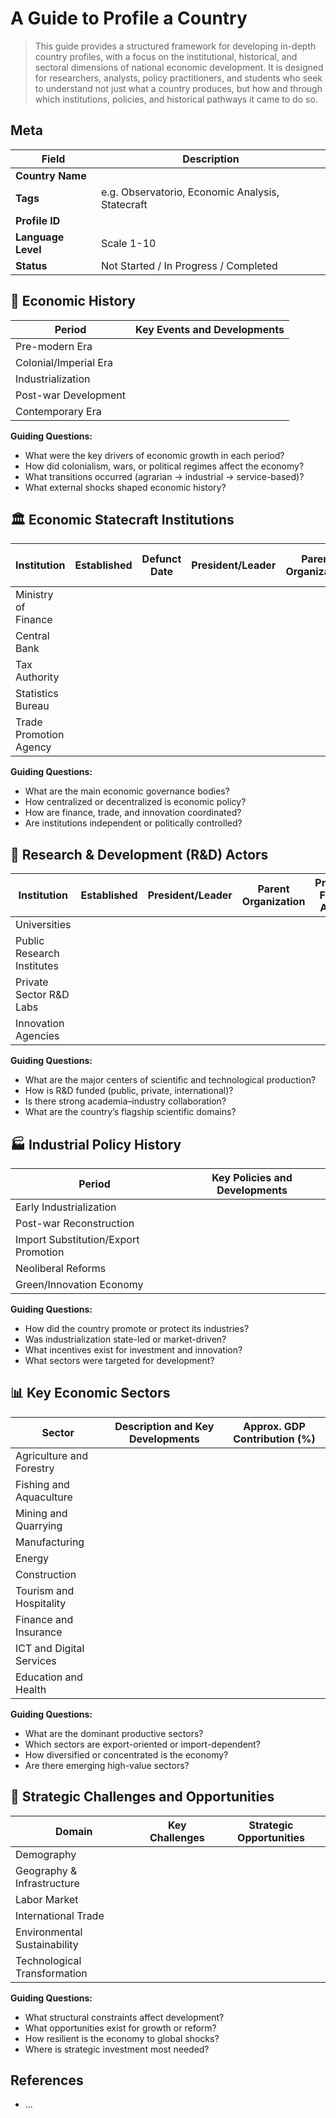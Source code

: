 # A Guide to Profile a Country

> This guide provides a structured framework for developing in-depth country profiles, with a focus on the institutional, historical, and sectoral dimensions of national economic development. It is designed for researchers, analysts, policy practitioners, and students who seek to understand not just what a country produces, but how and through which institutions, policies, and historical pathways it came to do so.

## Meta

| Field              | Description                                      |
| ------------------ | ------------------------------------------------ |
| **Country Name**   |                                                  |
| **Tags**           | e.g. Observatorio, Economic Analysis, Statecraft |
| **Profile ID**     |                                                  |
| **Language Level** | Scale 1-10                                       |
| **Status**         | Not Started / In Progress / Completed            |


## 📜 Economic History

| **Period**            | **Key Events and Developments** |
| --------------------- | ------------------------------- |
| Pre-modern Era        |                                 |
| Colonial/Imperial Era |                                 |
| Industrialization     |                                 |
| Post-war Development  |                                 |
| Contemporary Era      |                                 |

**Guiding Questions:**

* What were the key drivers of economic growth in each period?
* How did colonialism, wars, or political regimes affect the economy?
* What transitions occurred (agrarian → industrial → service-based)?
* What external shocks shaped economic history?


## 🏛️ Economic Statecraft Institutions

| Institution            | Established | Defunct Date | President/Leader | Parent Organization | Key Roles and Functions |
| ---------------------- | ----------- | ------------ | ---------------- | ------------------- | ----------------------- |
| Ministry of Finance    |             |              |                  |                     |                         |
| Central Bank           |             |              |                  |                     |                         |
| Tax Authority          |             |              |                  |                     |                         |
| Statistics Bureau      |             |              |                  |                     |                         |
| Trade Promotion Agency |             |              |                  |                     |                         |

**Guiding Questions:**

* What are the main economic governance bodies?
* How centralized or decentralized is economic policy?
* How are finance, trade, and innovation coordinated?
* Are institutions independent or politically controlled?


## 🔬 Research & Development (R\&D) Actors

| Institution                | Established | President/Leader | Parent Organization | Primary Focus Areas |
| -------------------------- | ----------- | ---------------- | ------------------- | ------------------- |
| Universities               |             |                  |                     |                     |
| Public Research Institutes |             |                  |                     |                     |
| Private Sector R\&D Labs   |             |                  |                     |                     |
| Innovation Agencies        |             |                  |                     |                     |

**Guiding Questions:**

* What are the major centers of scientific and technological production?
* How is R\&D funded (public, private, international)?
* Is there strong academia–industry collaboration?
* What are the country’s flagship scientific domains?


## 🏭 Industrial Policy History

| Period                               | Key Policies and Developments |
| ------------------------------------ | ----------------------------- |
| Early Industrialization              |                               |
| Post-war Reconstruction              |                               |
| Import Substitution/Export Promotion |                               |
| Neoliberal Reforms                   |                               |
| Green/Innovation Economy             |                               |

**Guiding Questions:**

* How did the country promote or protect its industries?
* Was industrialization state-led or market-driven?
* What incentives exist for investment and innovation?
* What sectors were targeted for development?


## 📊 Key Economic Sectors

| Sector                   | Description and Key Developments | Approx. GDP Contribution (%) |
| ------------------------ | -------------------------------- | ---------------------------- |
| Agriculture and Forestry |                                  |                              |
| Fishing and Aquaculture  |                                  |                              |
| Mining and Quarrying     |                                  |                              |
| Manufacturing            |                                  |                              |
| Energy                   |                                  |                              |
| Construction             |                                  |                              |
| Tourism and Hospitality  |                                  |                              |
| Finance and Insurance    |                                  |                              |
| ICT and Digital Services |                                  |                              |
| Education and Health     |                                  |                              |

**Guiding Questions:**

* What are the dominant productive sectors?
* Which sectors are export-oriented or import-dependent?
* How diversified or concentrated is the economy?
* Are there emerging high-value sectors?

## 🧭 Strategic Challenges and Opportunities

| Domain                       | Key Challenges | Strategic Opportunities |
| ---------------------------- | -------------- | ----------------------- |
| Demography                   |                |                         |
| Geography & Infrastructure   |                |                         |
| Labor Market                 |                |                         |
| International Trade          |                |                         |
| Environmental Sustainability |                |                         |
| Technological Transformation |                |                         |

**Guiding Questions:**

* What structural constraints affect development?
* What opportunities exist for growth or reform?
* How resilient is the economy to global shocks?
* Where is strategic investment most needed?

## References

- ...